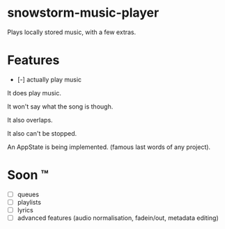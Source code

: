 # snowstorm-music-player

Plays locally stored music, with a few extras.

# Features
- [-] actually play music

It does play music. 

It won't say what the song is though.

It also overlaps.

It also can't be stopped.

An AppState is being implemented. (famous last words of any project).

# Soon ™️
- [ ] queues
- [ ] playlists
- [ ] lyrics
- [ ] advanced features (audio normalisation, fadein/out, metadata editing)
